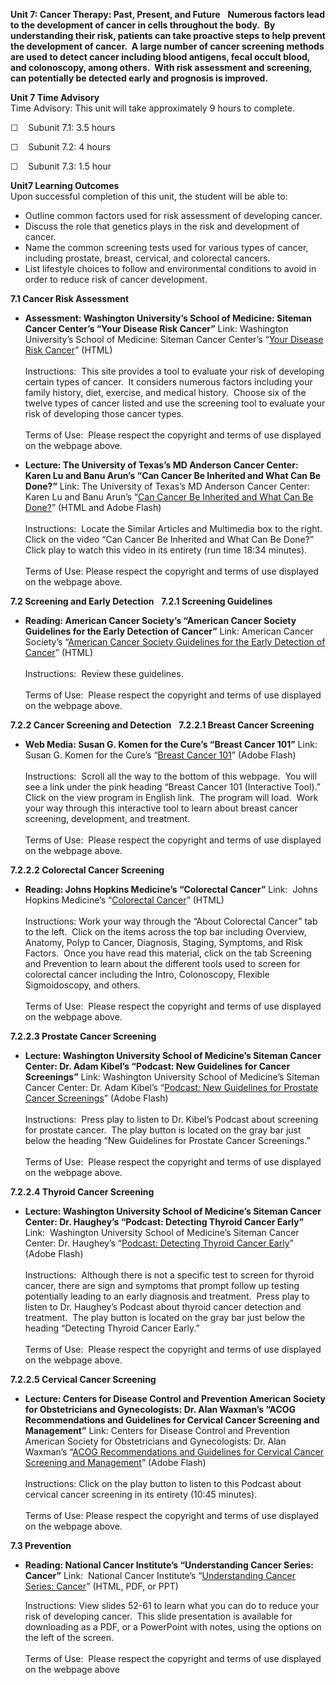 **Unit 7: Cancer Therapy: Past, Present, and Future** <span
id="7"></span> 
**Numerous factors lead to the development of cancer in cells throughout
the body.  By understanding their risk, patients can take proactive
steps to help prevent the development of cancer.  A large number of
cancer screening methods are used to detect cancer including blood
antigens, fecal occult blood, and colonoscopy, among others.  With risk
assessment and screening, can potentially be detected early and
prognosis is improved.**

**Unit 7 Time Advisory**  
Time Advisory: This unit will take approximately 9 hours to complete.  
  
 ☐    Subunit 7.1: 3.5 hours  
  
 ☐    Subunit 7.2: 4 hours  
  
 ☐    Subunit 7.3: 1.5 hour

**Unit7 Learning Outcomes**  
Upon successful completion of this unit, the student will be able to:
-   Outline common factors used for risk assessment of developing
    cancer.
-   Discuss the role that genetics plays in the risk and development of
    cancer.
-   Name the common screening tests used for various types of cancer,
    including prostate, breast, cervical, and colorectal cancers.
-   List lifestyle choices to follow and environmental conditions to
    avoid in order to reduce risk of cancer development.

**7.1 Cancer Risk Assessment** <span id="7.1"></span> 
-   **Assessment: Washington University’s School of Medicine: Siteman
    Cancer Center’s “Your Disease Risk Cancer”**
    Link: Washington University’s School of Medicine: Siteman Cancer
    Center’s “[Your Disease Risk
    Cancer](http://www.yourdiseaserisk.wustl.edu/hccpquiz.pl?lang=english&func=home&page=cancer_index)”
    (HTML)  
        
     Instructions:  This site provides a tool to evaluate your risk of
    developing certain types of cancer.  It considers numerous factors
    including your family history, diet, exercise, and medical history. 
    Choose six of the twelve types of cancer listed and use the
    screening tool to evaluate your risk of developing those cancer
    types.   
        
     Terms of Use:  Please respect the copyright and terms of use
    displayed on the webpage above.

-   **Lecture: The University of Texas’s MD Anderson Cancer Center:
    Karen Lu and Banu Arun’s “Can Cancer Be Inherited and What Can Be
    Done?”**
    Link: The University of Texas’s MD Anderson Cancer Center: Karen Lu
    and Banu Arun’s “[Can Cancer Be Inherited and What Can Be
    Done?](http://www.mdanderson.org/patient-and-cancer-information/cancer-information/cancer-topics/prevention-and-screening/genetic-testing-and-counseling/index.html)”
    (HTML and Adobe Flash)  
        
     Instructions:  Locate the Similar Articles and Multimedia box to
    the right.  Click on the video “Can Cancer Be Inherited and What Can
    Be Done?”  Click play to watch this video in its entirety (run time
    18:34 minutes).  
        
     Terms of Use: Please respect the copyright and terms of use
    displayed on the webpage above. 

**7.2 Screening and Early Detection** <span id="7.2"></span> 
**7.2.1 Screening Guidelines** <span id="7.2.1"></span> 
-   **Reading: American Cancer Society’s “American Cancer Society
    Guidelines for the Early Detection of Cancer”**
    Link: American Cancer Society’s “[American Cancer Society Guidelines
    for the Early Detection of
    Cancer](http://www.cancer.org/Healthy/FindCancerEarly/CancerScreeningGuidelines/american-cancer-society-guidelines-for-the-early-detection-of-cancer)”
    (HTML)  
        
     Instructions:  Review these guidelines.  
        
     Terms of Use:  Please respect the copyright and terms of use
    displayed on the webpage above.

**7.2.2 Cancer Screening and Detection** <span id="7.2.2"></span> 
**7.2.2.1 Breast Cancer Screening** <span id="7.2.2.1"></span> 
-   **Web Media: Susan G. Komen for the Cure’s “Breast Cancer 101”**
    Link:  Susan G. Komen for the Cure’s “[Breast Cancer
    101](http://ww5.komen.org/BreastCancer/Statistics.html)” (Adobe
    Flash)  
        
     Instructions:  Scroll all the way to the bottom of this webpage. 
    You will see a link under the pink heading “Breast Cancer 101
    (Interactive Tool).”  Click on the view program in English link. 
    The program will load.  Work your way through this interactive tool
    to learn about breast cancer screening, development, and
    treatment.  
        
     Terms of Use:  Please respect the copyright and terms of use
    displayed on the webpage above.

**7.2.2.2 Colorectal Cancer Screening** <span id="7.2.2.2"></span> 
-   **Reading: Johns Hopkins Medicine’s “Colorectal Cancer”**
    Link:  Johns Hopkins Medicine’s “[Colorectal
    Cancer](http://www.hopkinscoloncancercenter.org/JHH_Home.aspx)”
    (HTML)  
        
     Instructions: Work your way through the “About Colorectal Cancer”
    tab to the left.  Click on the items across the top bar including
    Overview, Anatomy, Polyp to Cancer, Diagnosis, Staging, Symptoms,
    and Risk Factors.  Once you have read this material, click on the
    tab Screening and Prevention to learn about the different tools used
    to screen for colorectal cancer including the Intro, Colonoscopy,
    Flexible Sigmoidoscopy, and others.   
        
     Terms of Use:  Please respect the copyright and terms of use
    displayed on the webpage above.

**7.2.2.3 Prostate Cancer Screening** <span id="7.2.2.3"></span> 
-   **Lecture: Washington University School of Medicine’s Siteman Cancer
    Center: Dr. Adam Kibel’s “Podcast: New Guidelines for Cancer
    Screenings”**
    Link: Washington University School of Medicine’s Siteman Cancer
    Center: Dr. Adam Kibel’s “[Podcast: New Guidelines for Prostate
    Cancer
    Screenings](http://www.siteman.wustl.edu/contentpage.aspx?id=4031)”
    (Adobe Flash)  
        
     Instructions:  Press play to listen to Dr. Kibel’s Podcast about
    screening for prostate cancer.  The play button is located on the
    gray bar just below the heading “New Guidelines for Prostate Cancer
    Screenings.”  
        
     Terms of Use:  Please respect the copyright and terms of use
    displayed on the webpage above.

**7.2.2.4 Thyroid Cancer Screening** <span id="7.2.2.4"></span> 
-   **Lecture: Washington University School of Medicine’s Siteman Cancer
    Center: Dr. Haughey’s “Podcast: Detecting Thyroid Cancer Early”**
    Link:  Washington University School of Medicine’s Siteman Cancer
    Center: Dr. Haughey’s “[Podcast: Detecting Thyroid Cancer
    Early](http://www.siteman.wustl.edu/ContentPage.aspx?id=4033)”
    (Adobe Flash)  
        
     Instructions:  Although there is not a specific test to screen for
    thyroid cancer, there are sign and symptoms that prompt follow up
    testing potentially leading to an early diagnosis and treatment. 
    Press play to listen to Dr. Haughey’s Podcast about thyroid cancer
    detection and treatment.  The play button is located on the gray bar
    just below the heading “Detecting Thyroid Cancer Early.”  
        
     Terms of Use:  Please respect the copyright and terms of use
    displayed on the webpage above.

**7.2.2.5 Cervical Cancer Screening** <span id="7.2.2.5"></span> 
-   **Lecture: Centers for Disease Control and Prevention American
    Society for Obstetricians and Gynecologists: Dr. Alan Waxman’s “ACOG
    Recommendations and Guidelines for Cervical Cancer Screening and
    Management”**
    Link: Centers for Disease Control and Prevention American Society
    for Obstetricians and Gynecologists: Dr. Alan Waxman’s “[ACOG
    Recommendations and Guidelines for Cervical Cancer Screening and
    Management](http://www2c.cdc.gov/podcasts/player.asp?f=1637212)”
    (Adobe Flash)  
        
     Instructions: Click on the play button to listen to this Podcast
    about cervical cancer screening in its entirety (10:45 minutes).  
        
     Terms of Use: Please respect the copyright and terms of use
    displayed on the webpage above. 

**7.3 Prevention** <span id="7.3"></span> 
-   **Reading: National Cancer Institute’s “Understanding Cancer Series:
    Cancer”**
    Link:  National Cancer Institute’s “[Understanding Cancer Series:
    Cancer](https://web.archive.org/web/20141004195338/http://www.cancer.gov/cancertopics/understandingcancer/cancer)”
    (HTML, PDF, or PPT)  
      
     Instructions: View slides 52-61 to learn what you can do to reduce
    your risk of developing cancer.  This slide presentation is
    available for downloading as a PDF, or a PowerPoint with notes,
    using the options on the left of the screen.  
        
     Terms of Use:  Please respect the copyright and terms of use
    displayed on the webpage above


